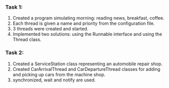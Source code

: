 ### Task 1:
1. Created a program simulating morning: reading news, breakfast, coffee.
2. Each thread is given a name and priority from the configuration file.
3. 3 threads were created and started.
4. Implemented two solutions: using the Runnable interface and using the Thread class.


### Task 2:
1. Created a ServiceStation class representing an automobile repair shop.
2. Created CarArrivalThread and CarDepartureThread classes for adding and picking up cars from the machine shop.
3. synchronized, wait and notify are used.
